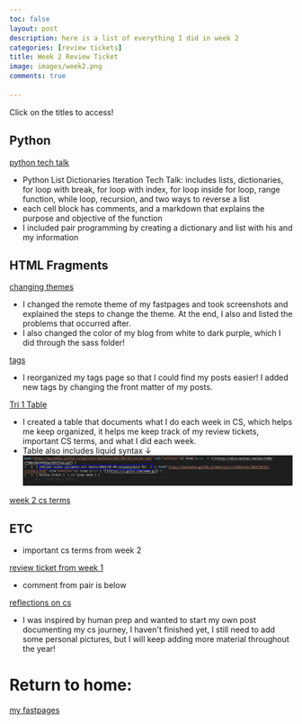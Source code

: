 ```yaml
---
toc: false
layout: post
description: here is a list of everything I did in week 2
categories: [review tickets]
title: Week 2 Review Ticket
image: images/week2.png
comments: true

---
```

Click on the titles to access!

## Python

<a href="https://kayleehou.github.io/myproject/python/2022/09/04/listsdictionaries.html" rel="nofollow">python tech talk</a>

- Python List Dictionaries Iteration Tech Talk: includes lists, dictionaries, for loop with break, for loop with index, for loop inside for loop, range function, while loop, recursion, and two ways to reverse a list 
- each cell block has comments, and a markdown that explains the purpose and objective of the function 
- I included pair programming by creating a dictionary and list with his and my information

## HTML Fragments

<a href="https://kayleehou.github.io/myproject/markdown/2022/09/05/themes.html" rel="nofollow">changing themes</a>

- I changed the remote theme of my fastpages and took screenshots and explained the steps to change the theme. At the end, I also and listed the problems that occurred after. 
- I also changed the color of my blog from white to dark purple, which I did through the sass folder!

<a href="https://kayleehou.github.io/myproject/categories/" rel="nofollow">tags</a>

- I reorganized my tags page so that I could find my posts easier! I added new tags by changing the front matter of my posts.  

<a href="https://kayleehou.github.io/myproject/_pages/tri1table.html" rel="nofollow">Tri 1 Table</a>

- I created a table that documents what I do each week in CS, which helps me keep organized, it helps me keep track of my review tickets, important CS terms, and what I did each week. 
- Table also includes liquid syntax ↓ 
![](https://github.com/kayleehou/myproject/blob/master/images/liquidsyntax.PNG?raw=true)

<a href="https://kayleehou.github.io/myproject/cs%20terms/2022/09/05/csterms2.html" rel="nofollow">week 2 cs terms</a>

## ETC

- important cs terms from week 2

<a href="https://kayleehou.github.io/myproject/review%20tickets/2022/09/02/reviewticket1.html" rel="nofollow">review ticket from week 1</a>

- comment from pair is below 

<a href="https://kayleehou.github.io/myproject/markdown/2022/09/01/reflections.html" rel="nofollow">reflections on cs</a>

- I was inspired by human prep and wanted to start my own post documenting my cs journey, I haven't finished yet, I still need to add some personal pictures, but I will keep adding more material throughout the year!

# Return to home: 
<a href="https://kayleehou.github.io/myproject/" rel="nofollow">my fastpages</a>





